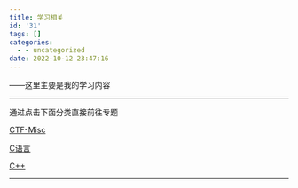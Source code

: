 ```yaml
---
title: 学习相关
id: '31'
tags: []
categories:
  - - uncategorized
date: 2022-10-12 23:47:16
---
```


——这里主要是我的学习内容 

* * *

通过点击下面分类直接前往专题

[CTF-Misc](https://niaoluo.top/tag/misc)

[C语言](https://niaoluo.top/c语言/)

[C++](https://niaoluo.top/xx/c%e5%ad%a6%e4%b9%a0%e8%ae%b0%e5%bd%95/)

* * *